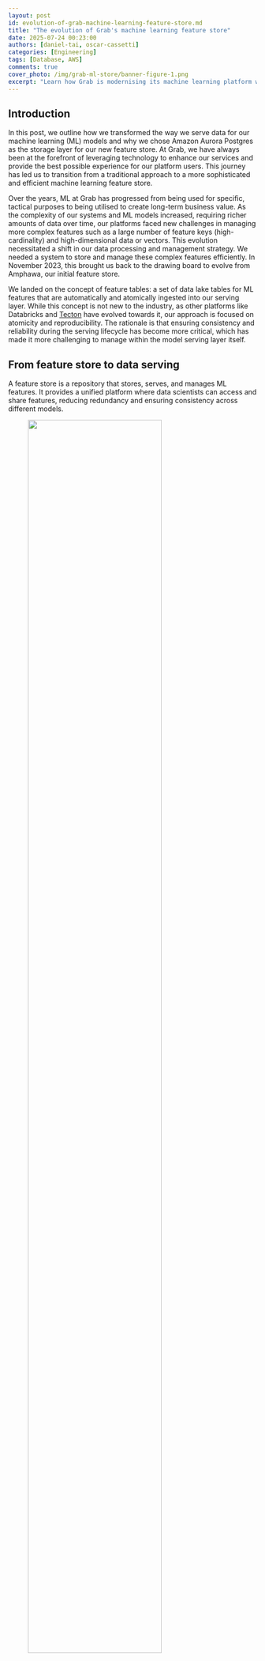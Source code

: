 ```yaml
---
layout: post
id: evolution-of-grab-machine-learning-feature-store.md
title: "The evolution of Grab's machine learning feature store"
date: 2025-07-24 00:23:00
authors: [daniel-tai, oscar-cassetti]
categories: [Engineering]
tags: [Database, AWS]
comments: true
cover_photo: /img/grab-ml-store/banner-figure-1.png
excerpt: "Learn how Grab is modernising its machine learning platform with a feature table-centric architecture powered by AWS Aurora for Postgres. This shift from a legacy feature fetching system to decentralised deployments enhances performance and user experience, while solving challenges like atomic updates and noisy neighbor issues."
---
```



## Introduction

In this post, we outline how we transformed the way we serve data for our machine learning (ML) models and why we chose Amazon Aurora Postgres as the storage layer for our new feature store. At Grab, we have always been at the forefront of leveraging technology to enhance our services and provide the best possible experience for our platform users. This journey has led us to transition from a traditional approach to a more sophisticated and efficient machine learning feature store.

Over the years, ML at Grab has progressed from being used for specific, tactical purposes to being utilised to create long-term business value. As the complexity of our systems and ML models increased, requiring richer amounts of data over time, our platforms faced new challenges in managing more complex features such as a large number of feature keys (high-cardinality) and high-dimensional data or vectors. This evolution necessitated a shift in our data processing and management strategy. We needed a system to store and manage these complex features efficiently. In November 2023, this brought us back to the drawing board to evolve from Amphawa, our initial feature store.

We landed on the concept of feature tables: a set of data lake tables for ML features that are automatically and atomically ingested into our serving layer. While this concept is not new to the industry, as other platforms like Databricks and [Tecton](https://docs.tecton.ai/docs/defining-features/feature-tables) have evolved towards it, our approach is focused on atomicity and reproducibility. The rationale is that ensuring consistency and reliability during the serving lifecycle has become more critical, which has made it more challenging to manage within the model serving layer itself.

## From feature store to data serving

A feature store is a repository that stores, serves, and manages ML features. It provides a unified platform where data scientists can access and share features, reducing redundancy and ensuring consistency across different models.

<div class="post-image-section"><figure>
  <img src="/img/grab-ml-store/figure1.png" alt="" style="width:80%"><figcaption align="middle">Figure 1: The high-level architecture of our centralised feature platform.</figcaption>
  </figure>
</div>

Our feature data is a key-value dataset. The key identifies a specific entity, such as a consumer ID, which is a known value in the incoming request. A composite key is supported by concatenating two or more entity identifiers. For example, `(key = consumer_id + restaurant_id)`. The value is a binary that encodes the feature value and its type. Whenever a new value for a given entity needs to be updated, we write a new key-value pair for that entity.


## New functional requirements 

As our users designed and deployed increasingly complex ML solutions, new essential functional requirements were requested by our users:

* **Ability to retrieve the features given in the composite keys (contextual retrieval):** The ML models in an upstream service might need to fetch all matching entities to form complete contextual information in order to make the recommendation. We build that context inside our ML orchestration layer before calling the model. This was previously not possible due to the design of composite keys in our initial approach.  
* **Ability to update not just one entity atomically, but all the entities in a collection (atomic updates):** This requirement concerns reducing the complexity of operations, such as rolling out new models and switching between versions of feature data. In Amphawa, newly ingested data is visible to consumer systems immediately after it’s written. As changes to the data may be ingested over a long period of time, users are responsible for ensuring the models or services don’t break while the new and old data coexist during ingestion, especially during potentially breaking changes to data. This complexity translates into quite complex code, which is hard to refactor over time. With the new approach, all feature changes will only become visible through atomic updates once the entire operation finishes successfully. This eases users’ pain of maintaining compatibility across versions.
* **Isolation of reading and writing capacity:** The noisy-neighbor effect is one of the significant issues in our centralised feature store. Different readers could compete for read capacity. For some storage systems, write traffic could consume I/O capacity and affect reading latency. While reading capacity can be adjusted by scaling the storage, the competition between reading and writing capacity is highly dependent on the choice of storage. Hence, from the beginning, one of the top requirements of our second-generation feature store design was isolating reads from writes.


## Feature table

To meet the functional requirements, we landed on the concept of a “feature table,” where users define and manage the schema and data on a per-table basis. Feature consumers can customise their tables based on their needs. Working with a table format directly makes it easier for data scientists to work with complex tabular data that needs to be retrieved in different ways depending on the context of the request. Moreover, it’s more manageable for us, on the platform side, because it’s closer to the actual format in the storage layer.

| Amphawa (feature-centric) | New design (feature-table centric) |
| ----- | ----- |
| A user defines individual features and their types. Grouping into the table is storage layer is implicit. | A user defines their tables with compatibility with data-lake tools such as Spark. |
| The only index is on the data key. | A user defines their own indexes for their tables, based on their access pattern. |

<div class="post-image-section"><figure>
<figcaption align="middle">Table 1: Comparison between Amphawa and the new feature table.</figcaption>
  </figure></div>

Our feature tables are not just a storage solution but a critical component of our ML infrastructure. They enable us to simplify our feature management, efficiently handle the model lifecycle, and enhance our ML models' performance. This has allowed us to provide a better experience for our platform users and dramatically improve the quality of our ML models based on our A/B testing results.

## The data serving’s ingestion workflow

We designed an ingestion framework to address the atomicity requirements from the ground up.

The data ingestion process in Amphawa was meticulously crafted to ensure efficiency and reduce the pressure on the key-value store. Conversely, our priority has shifted to atomicity (all or nothing) to serve our feature tables and simplify version compatibility.

<div class="post-image-section"><figure>
  <img src="/img/grab-ml-store/figure2.png" alt="" style="width:80%"><figcaption align="middle">Figure 2: Ingestion workflow.</figcaption>
  </figure>
</div>

* **Landing feature table in the data lake**: Data scientists use SQL or Python on Spark to build ML pipelines that output data lake tables. These tables and metadata for version control are stored as Parquet objects in Amazon S3.  
* **Register collection summary**: A “collection summary” consists of a group of feature tables to be served and other related metadata regarding customised individual tables. In this step, our registry will validate the table's schema and ensure the customisations are defined correctly.
* **Deploy collection summary**: Data scientists send another request to our registry to deploy a collection summary.
* **Pre-ingestion validation**: The schema is validated to ensure compatibility with the target online ML models. This process ensures consistency and compatibility across feature updates.  
* **Ingestion**: The ingestion mechanism is a classic reverse ETL where the data from S3 is loaded into our Aurora Postgres tables.  
* **Post-ingestion warm-up**: To avoid cold-start latency spikes, shadow reading duplicates a part of the ongoing reading queries to the new tables for a period before the final switch.

One of the core propositions of feature tables is to offer a simplified interface for writing. Compared to writing directly to a database or providing SDKs for different processing frameworks, we provide a single, common interface for writing, independent of the actual choice of database. This allows us to evolve or even integrate feature tables with other data stores without requiring our users to modify their pipelines. We can decide how the data is represented in the database at a specific isolation level while guaranteeing total transparency for writes and reducing the complexity of read operations.

However, if a producer has access to S3 and can write in a columnar format, they can always write feature tables. This also means they can access samples from the data lake and use other tools for data validation, as well as tools for data discovery.

Do take note that a feature table can only be used for data that can be represented in tabular format and requires a minimum of one index to be present in the data. In this initial phase, we support the following data types:

* Atomic types (int, long, boolean, string, float, double)  
* List of atomic types (List[atomic])  
* List of list of atomic types (2d array)  
* Dictionary with strict types of keys and values

## Leveraging AWS Aurora for Postgres to meet our non-functional requirements

In our quest to optimise our machine learning infrastructure, we strategically decided to use [Amazon Web Services (AWS) Aurora for PostgreSQL](https://aws.amazon.com/rds/aurora/) to meet our non-functional requirements. Aurora's unique features and capabilities, which align perfectly with our operational needs, drove this decision.

AWS Aurora is a fully managed relational database service that combines the speed and reliability of high-end commercial databases with the simplicity and cost-effectiveness of open-source databases. A key differentiator is Aurora’s distributed storage architecture.

<div class="post-image-section"><figure>
  <img src="/img/grab-ml-store/figure3.png" alt="" style="width:80%"><figcaption align="middle">Figure 3: AWS Aurora storage architecture</figcaption>
  </figure>
</div>

### Architecture breakdown

The cluster volume consists of copies of the data across three "Availability Zones" in a single AWS Region. Since each database instance in the cluster reads from the distributed storage, this allows for minimal replication lag and ease of scaling out read replicas to meet performance requirements as traffic patterns change.

The separation between readers and writers also allows us to scale each independently. This is a crucial feature as our traffic is predominantly read-heavy. Most of our data-writes occur once a day. Using a serverless instance class with the writer node being scaled down during idle time significantly reduces our overall operational costs.

The independent scaling of reader and writer nodes allows us to maintain high performance and availability of our feature store. During peak read times, we can scale out the reader nodes to handle the increased load, ensuring that our machine-learning models have uninterrupted access to the features they need. Conversely, during periods of heavy data ingestion, we can scale up the writer nodes to ensure efficient data storage.

To facilitate the seamless scaling up and down of the writer node, Aurora also allows a cluster to have a mixture of [Serverless](https://aws.amazon.com/rds/aurora/serverless/) and Provisioned nodes. The key difference between the two is that with Serverless, the Aurora service manages the capacity of a single node and adjusts accordingly as the load increases and decreases. In our context, we’re using Serverless for our writer node to quickly scale up when heavy data ingestion starts and scale down automatically once the ingestion is done. We then use Provisioned nodes for the reader nodes since read traffic is more consistent.

In addition to cost and performance benefits, AWS Aurora simplifies our database management tasks. As a fully managed service, Aurora takes care of time-consuming database administration tasks such as hardware provisioning, software patching, setup, configuration, or backups, allowing our team to focus on optimising our machine learning models.

## Accessing the data through our SDK

With the goal of providing a high-performing and highly available data serving SDK design, we’ve moved on from the centralised API design of Amphawa to a decentralised access architecture in Data Serving. Each data serving deployment is a self-contained system with a cluster and feature catalogue stored within the cluster as additional metadata tables. This minimizes dependency, which improves the availability of the system.

The data serving SDK is designed to be a thin wrapper around the database driver to optimise performance. The SDK contains only a set of utility functions that load user configuration from the [Catwalk platform](https://engineering.grab.com/catwalk-evolution) and a query builder to translate user queries to SQL. No additional data validation is performed in the query code path, as all validation is done during feature table generation and ingestion. Therefore, the database handles most of the heavy lifting.

## Decentralised deployments: A strategic shift in our infrastructure

We also investigated the difference between centralised and decentralised deployments. We have been exploring these options in the context of our machine learning feature store, specifically with our Amphawa service and Catwalk orchestrators.

Our original feature store was deployed as a standalone service where different model-serving applications can connect to it. On the other hand, a decentralised deployment is integrated within a model-serving orchestrator, and a specific orchestrator is bound to a set of pods.

After extensive discussions and evaluations, we concluded that a decentralised deployment for data serving would better align with our operational needs and objectives. Below is the list of factors we compared that led us to this decision:


* **Version control**: Centralised deployments simplify version control but risk accumulating technical debt due to backward compatibility requirements. Decentralised deployments, while needing robust tracking, offer more flexibility.  
* **Deployment strategies**: Decentralised deployments enabled seamless use of Blue-green and Rolling Deployment strategies. They allow multiple versions to coexist and easy rollbacks, reducing client mismatch issues.  
* **Noisy neighbour problem**: Centralised deployments struggle with the noisy neighbour issue, which requires complex rate limiting. Decentralised setups mitigate this problem by isolating services.  
* **Caching efficiency**: Centralised deployments often suffer low cache hits, whereas decentralised deployments improve caching efficiency by better fitting data into the cache.

## Conclusion

In conclusion, leveraging AWS Aurora for Postgres has enabled us to create a robust, scalable, and cost-effective feature store that supports our complex machine-learning infrastructure. This is a testament to our commitment to using cutting-edge technology to enhance our services and provide the best possible experience for our users. Our shift towards decentralised deployments represents our dedication to optimising our infrastructure to support our machine learning models effectively. By aligning our deployment strategy with our operational needs, we aim to enhance the performance of our services and provide the best possible experience for our users.

## Join us

Grab is a leading superapp in Southeast Asia, operating across the deliveries, mobility and digital financial services sectors. Serving over 800 cities in eight Southeast Asian countries, Grab enables millions of people everyday to order food or groceries, send packages, hail a ride or taxi, pay for online purchases or access services such as lending and insurance, all through a single app. Grab was founded in 2012 with the mission to drive Southeast Asia forward by creating economic empowerment for everyone. Grab strives to serve a triple bottom line – we aim to simultaneously deliver financial performance for our shareholders and have a positive social impact, which includes economic empowerment for millions of people in the region, while mitigating our environmental footprint.

Powered by technology and driven by heart, our mission is to drive Southeast Asia forward by creating economic empowerment for everyone. If this mission speaks to you, [join our team](https://grab.careers) today!
